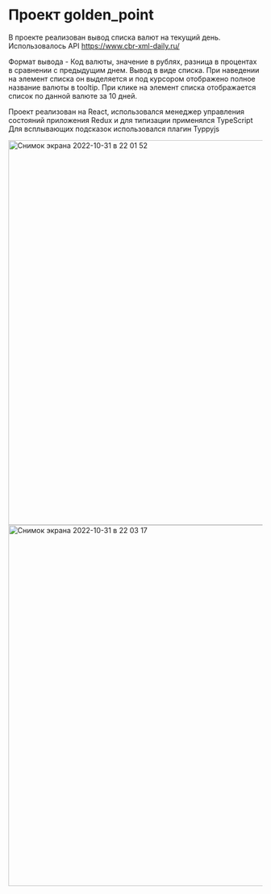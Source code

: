 # Проект golden_point

В проекте реализован вывод списка валют на текущий день. Использовалось API https://www.cbr-xml-daily.ru/

Формат вывода - Код валюты, значение в рублях, разница в процентах в сравнении с предыдущим днем.
Вывод в виде списка. При наведении на элемент списка он выделяется и под курсором отображено полное название валюты в tooltip.
При клике на элемент списка отображается список по данной валюте за 10 дней.

Проект реализован на React, использовался менеджер управления состояний приложения Redux и для типизации применялся TypeScript
Для всплывающих подсказок использовался плагин Typpyjs

<img width="761" alt="Снимок экрана 2022-10-31 в 22 01 52" src="https://user-images.githubusercontent.com/64790767/199088924-5c6a3de3-1dfa-48ef-ac91-87c4eb9e221e.png">

<img width="714" alt="Снимок экрана 2022-10-31 в 22 03 17" src="https://user-images.githubusercontent.com/64790767/199089133-29b45925-bc72-4661-9cc8-d2a5825d9f62.png">

